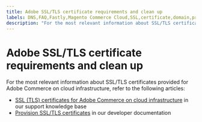 ```yaml
---
title: Adobe SSL/TLS certificate requirements and clean up
labels: DNS,FAQ,Fastly,Magento Commerce Cloud,SSL,certificate,domain,production,staging,Adobe Commerce,cloud infrastructure,Pro,Starter
description: "For the most relevant information about SSL/TLS certificates provided for Adobe Commerce on cloud infrastructure, refer to the following articles:"
---
```


# Adobe SSL/TLS certificate requirements and clean up

For the most relevant information about SSL/TLS certificates provided for Adobe Commerce on cloud infrastructure, refer to the following articles:

* [SSL (TLS) certificates for Adobe Commerce on cloud infrastructure](https://support.magento.com/hc/en-us/articles/360048061192-SSL-TLS-certificates-for-Magento-Commerce-Cloud-FAQ) in our support knowledge base
* [Provision SSL/TLS certificates](https://devdocs.magento.com/cloud/cdn/configure-fastly.html#provision-ssltls-certificates) in our developer documentation